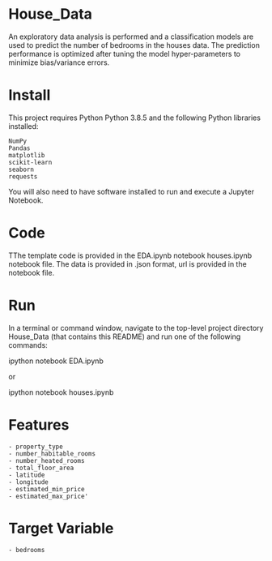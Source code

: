# House_Data
An exploratory data analysis is performed and a classification models are used to predict the number of bedrooms in the houses data. The prediction performance is optimized after tuning the model hyper-parameters to minimize bias/variance errors.

# Install

This project requires Python Python 3.8.5 and the following Python libraries installed:

    NumPy
    Pandas
    matplotlib
    scikit-learn
    seaborn
    requests

You will also need to have software installed to run and execute a Jupyter Notebook.

# Code

TThe template code is provided in the EDA.ipynb notebook houses.ipynb notebook file. The data is provided in .json format, url is provided in the notebook file.

# Run

In a terminal or command window, navigate to the top-level project directory House_Data (that contains this README) and run one of the following commands:

ipython notebook EDA.ipynb

or 

ipython notebook houses.ipynb

# Features
    - property_type
    - number_habitable_rooms
    - number_heated_rooms
    - total_floor_area
    - latitude
    - longitude
    - estimated_min_price
    - estimated_max_price'

# Target Variable
    - bedrooms
